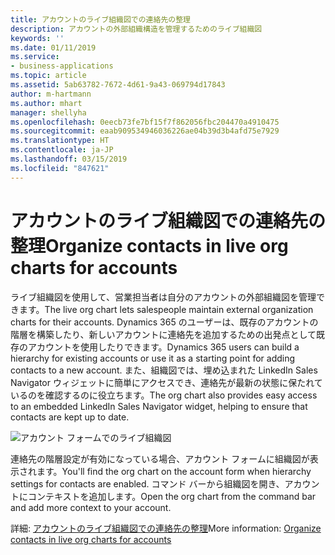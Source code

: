 ```yaml
---
title: アカウントのライブ組織図での連絡先の整理
description: アカウントの外部組織構造を管理するためのライブ組織図
keywords: ''
ms.date: 01/11/2019
ms.service:
- business-applications
ms.topic: article
ms.assetid: 5ab63782-7672-4d61-9a43-069794d17843
author: m-hartmann
ms.author: mhart
manager: shellyha
ms.openlocfilehash: 0eecb73fe7bf15f7f862056fbc204470a4910475
ms.sourcegitcommit: eaab909534946036226ae04b39d3b4afd75e7929
ms.translationtype: HT
ms.contentlocale: ja-JP
ms.lasthandoff: 03/15/2019
ms.locfileid: "847621"
---
```

# <a name="organize-contacts-in-live-org-charts-for-accounts"></a><span data-ttu-id="86f94-103">アカウントのライブ組織図での連絡先の整理</span><span class="sxs-lookup"><span data-stu-id="86f94-103">Organize contacts in live org charts for accounts</span></span>

<span data-ttu-id="86f94-104">ライブ組織図を使用して、営業担当者は自分のアカウントの外部組織図を管理できます。</span><span class="sxs-lookup"><span data-stu-id="86f94-104">The live org chart lets salespeople maintain external organization charts for their accounts.</span></span> <span data-ttu-id="86f94-105">Dynamics 365 のユーザーは、既存のアカウントの階層を構築したり、新しいアカウントに連絡先を追加するための出発点として既存のアカウントを使用したりできます。</span><span class="sxs-lookup"><span data-stu-id="86f94-105">Dynamics 365 users can build a hierarchy for existing accounts or use it as a starting point for adding contacts to a new account.</span></span> <span data-ttu-id="86f94-106">また、組織図では、埋め込まれた LinkedIn Sales Navigator ウィジェットに簡単にアクセスでき、連絡先が最新の状態に保たれているのを確認するのに役立ちます。</span><span class="sxs-lookup"><span data-stu-id="86f94-106">The org chart also provides easy access to an embedded LinkedIn Sales Navigator widget, helping to ensure that contacts are kept up to date.</span></span>

![アカウント フォームでのライブ組織図](../../media/account-org-chart.png)

<span data-ttu-id="86f94-108">連絡先の階層設定が有効になっている場合、アカウント フォームに組織図が表示されます。</span><span class="sxs-lookup"><span data-stu-id="86f94-108">You'll find the org chart on the account form when hierarchy settings for contacts are enabled.</span></span> <span data-ttu-id="86f94-109">コマンド バーから組織図を開き、アカウントにコンテキストを追加します。</span><span class="sxs-lookup"><span data-stu-id="86f94-109">Open the org chart from the command bar and add more context to your account.</span></span>

<span data-ttu-id="86f94-110">詳細: [アカウントのライブ組織図での連絡先の整理](https://docs.microsoft.com/dynamics365/customer-engagement/sales-enterprise/live-org-chart)</span><span class="sxs-lookup"><span data-stu-id="86f94-110">More information: [Organize contacts in live org charts for accounts](https://docs.microsoft.com/dynamics365/customer-engagement/sales-enterprise/live-org-chart)</span></span>
